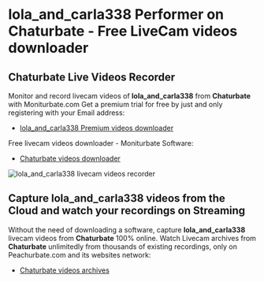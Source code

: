 # lola_and_carla338 Performer on Chaturbate - Free LiveCam videos downloader

## Chaturbate Live Videos Recorder

Monitor and record livecam videos of **lola_and_carla338** from **Chaturbate** with Moniturbate.com
Get a premium trial for free by just and only registering with your Email address:
* [lola_and_carla338 Premium videos downloader](https://moniturbate.com/request-demo-licence-key.html)

Free livecam videos downloader - Moniturbate Software:
* [Chaturbate videos downloader](https://moniturbate.com/moniturbate-download-software.html)

![lola_and_carla338 livecam videos recorder](https://peachurnet.com/templates/moniturbate-software.png)


## Capture lola_and_carla338 videos from the Cloud and watch your recordings on Streaming

Without the need of downloading a software, capture **lola_and_carla338** livecam videos from **Chaturbate** 100% online.
Watch Livecam archives from **Chaturbate** unlimitedly from thousands of existing recordings, only on Peachurbate.com and its websites network:
* [Chaturbate videos archives](https://peachurnet.com/)
